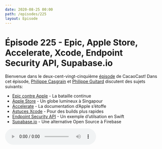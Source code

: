 ```yaml
---
date: 2020-08-25 00:00
path: /episodes/225
layout: Episode
---
```

# Épisode 225 - Epic, Apple Store, Accelerate, Xcode, Endpoint Security API, Supabase.io
<p>Bienvenue dans le deux-cent-vingt-cinqui&egrave;me&nbsp;<a href="https://cacaocast.com/media/cacaocast_225.mp3" title="CacaoCast Episode 225">épisode</a> de CacaoCast! Dans cet épisode, <a href="http://www.twitter.com/philippec" title="Philippe Casgrain sur Twitter">Philippe Casgrain</a> et <a href="http://www.twitter.com/cacaocast" title="Philippe Guitard sur Twitter">Philippe Guitard</a> discutent des sujets suivants:</p>
<ul>
<li><a href="https://www.engadget.com/microsoft-supports-epic-in-apple-dispute-185640104.html" title="Epic contre Apple">Epic contre Apple</a> - La bataille continue</li>
<li><a href="https://www.theverge.com/2020/8/24/21399749/apple-store-retail-singapore-floating-design-marina-bay-sands" title="Apple Store">Apple Store</a> - Un globe lumineux à Singapour</li>
<li><a href="https://developer.apple.com/accelerate/" title="Accelerate">Accelerate</a> - La documentation d’Apple s’étoffe</li>
<li><a href="https://www.noodlesoft.com/blog/2020/08/24/a-couple-of-random-xcode-tips-to-speed-up-your-builds/" title="Astuces Xcode">Astuces Xcode</a> - Pour des builds plus rapides</li>
<li><a href="https://blog.trailofbits.com/2020/08/12/sinter-new-user-mode-security-enforcement-for-macos/" title="Endpoint Security API">Endpoint Security API</a> - Un exemple d’utilsation en Swift</li>
<li><a href="https://supabase.io/blog/2020/08/05/supabase-auth/" title="Supabase.io">Supabase.io</a> - Une alternative Open Source à Firebase</li>
</ul>
<p><audio controls><source src="https://cacaocast.com/media/cacaocast_225.mp3" type="audio/mpeg"><source src="https://cacaocast.com/media/cacaocast_225.mp3" type="audio/mp4">Votre navigateur ne supporte pas l'élément audio / Your browser does not support the audio element.</audio></p>
